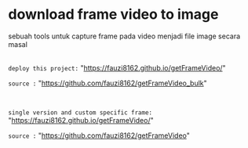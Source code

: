 # download frame video to image
sebuah tools untuk capture frame pada video menjadi file image secara masal
<br>
<br>

`deploy this project:` 
"https://fauzi8162.github.io/getFrameVideo/"

`source :`
"https://github.com/fauzi8162/getFrameVideo_bulk"

<br>

`single version and custom specific frame:` 
"https://fauzi8162.github.io/getFrameVideo/"

`source :`
"https://github.com/fauzi8162/getFrameVideo"

